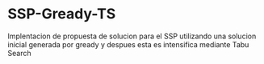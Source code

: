 # SSP-Gready-TS
Implentacion de propuesta de solucion para el SSP utilizando una solucion inicial generada por gready y despues esta es intensifica mediante Tabu Search
